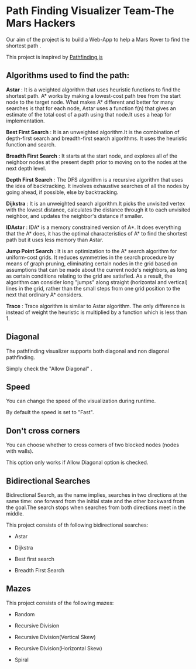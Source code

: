 # Path Finding Visualizer Team-The Mars Hackers

Our aim of the project is to build a Web-App to help a Mars Rover to find the shortest path .

This project is inspired by [Pathfinding.js](https://github.com/qiao/PathFinding.js/)

## Algorithms used to find the path:

**Astar** : It is a weighted algorithm that uses heuristic functions to find the shortest path. A* works by making a lowest-cost path tree from the start node to the target node. What makes A* different and better for many searches is that for each node, Astar uses a function f(n) that gives an estimate of the total cost of a path using that node.It uses a heap for implementation.

**Best First Search** : It is an unweighted algorithm.It is the combination of depth-first search and breadth-first search algorithms. It uses the heuristic function and search.

**Breadth First Search** : It starts at the start node, and explores all of the neighbor nodes at the present depth prior to moving on to the nodes at the next depth level.

**Depth First Search** : The DFS algorithm is a recursive algorithm that uses the idea of backtracking. It involves exhaustive searches of all the nodes by going ahead, if possible, else by backtracking.

**Dijkstra** : It is an unweighted search algorithm.It picks the unvisited vertex with the lowest distance, calculates the distance through it to each unvisited neighbor, and updates the neighbor's distance if smaller.

**IDAstar** : IDA* is a memory constrained version of A*. It does everything that the A* does, it has the optimal characteristics of A* to find the shortest path but it uses less memory than Astar.

**Jump Point Search** : It is an optimization to the A* search algorithm for uniform-cost grids. It reduces symmetries in the search procedure by means of graph pruning, eliminating certain nodes in the grid based on assumptions that can be made about the current node's neighbors, as long as certain conditions relating to the grid are satisfied. As a result, the algorithm can consider long "jumps" along straight (horizontal and vertical) lines in the grid, rather than the small steps from one grid position to the next that ordinary A* considers.

**Trace** : Trace algorithm is similar to Astar algorithm. The only difference is instead of weight the heuristic is multiplied by a function which is less than 1.

## Diagonal

The pathfinding visualizer supports both diagonal and non diagonal pathfinding.

Simply check the "Allow Diagonal" .

## Speed

You can change the speed of the visualization during runtime.

By default the speed is set to "Fast".

## Don't cross corners

You can choose whether to cross corners of two blocked nodes (nodes with walls).

This option only works if Allow Diagonal option is checked.

## Bidirectional Searches

Bidirectional Search, as the name implies, searches in two directions at the same time: one forward from the initial state and the other backward from the goal.The search stops when searches from both directions meet in the middle.

This project consists of th following bidirectional searches:

- Astar

- Dijkstra

- Best first search

- Breadth First Search

## Mazes

This project consists of the following mazes:

- Random

- Recursive Division

- Recursive Division(Vertical Skew)

- Recursive Division(Horizontal Skew)

- Spiral

